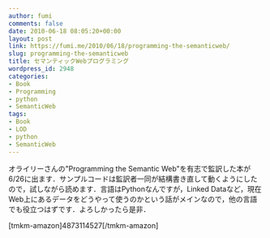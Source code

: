 ```yaml
---
author: fumi
comments: false
date: 2010-06-18 08:05:20+00:00
layout: post
link: https://fumi.me/2010/06/18/programming-the-semanticweb/
slug: programming-the-semanticweb
title: セマンティックWebプログラミング
wordpress_id: 2948
categories:
- Book
- Programming
- python
- SemanticWeb
tags:
- Book
- LOD
- python
- SemanticWeb
---
```


オライリーさんの"Programming the Semantic Web"を有志で監訳した本が6/26に出ます．サンプルコードは監訳者一同が結構書き直して動くようにしたので，試しながら読めます．言語はPythonなんですが，Linked Dataなど，現在Web上にあるデータをどうやって使うのかという話がメインなので，他の言語でも役立つはずです．よろしかったら是非．



[tmkm-amazon]4873114527[/tmkm-amazon]
